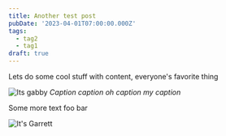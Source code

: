 ```yaml
---
title: Another test post
pubDate: '2023-04-01T07:00:00.000Z'
tags:
  - tag2
  - tag1
draft: true
---
```


Lets do some cool stuff with content, everyone's favorite thing

![Its gabby](https://assets.tina.io/f9808892-bc50-4d65-bd5d-b4fd9b69031d/JYnQ_H_4_400x400.jpg "Test caption")
*Caption caption oh caption my caption*

Some more text foo bar

![It's Garrett](https://assets.tina.io/f9808892-bc50-4d65-bd5d-b4fd9b69031d/Fb00uz4q_400x400.jpg "Another caption ")
